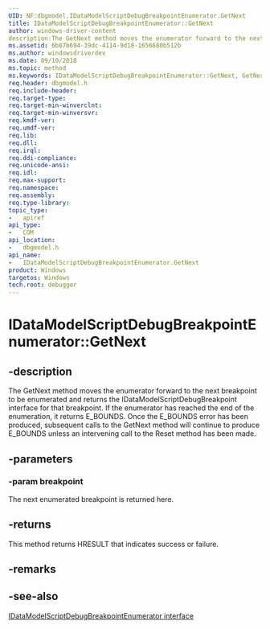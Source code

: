```yaml
---
UID: NF:dbgmodel.IDataModelScriptDebugBreakpointEnumerator.GetNext
title: IDataModelScriptDebugBreakpointEnumerator::GetNext
author: windows-driver-content
description:The GetNext method moves the enumerator forward to the next breakpoint to be enumerated and returns the IDataModelScriptDebugBreakpoint interface for that breakpoint.
ms.assetid: 6b07b694-39dc-4114-9d18-1656680b512b
ms.author: windowsdriverdev
ms.date: 09/10/2018
ms.topic: method
ms.keywords: IDataModelScriptDebugBreakpointEnumerator::GetNext, GetNext, IDataModelScriptDebugBreakpointEnumerator.GetNext, IDataModelScriptDebugBreakpointEnumerator::GetNext, IDataModelScriptDebugBreakpointEnumerator.GetNext
req.header: dbgmodel.h
req.include-header:
req.target-type:
req.target-min-winverclnt:
req.target-min-winversvr:
req.kmdf-ver:
req.umdf-ver:
req.lib:
req.dll:
req.irql: 
req.ddi-compliance:
req.unicode-ansi:
req.idl:
req.max-support:
req.namespace:
req.assembly:
req.type-library: 
topic_type: 
-	apiref
api_type: 
-	COM
api_location: 
-	dbgmodel.h
api_name: 
-	IDataModelScriptDebugBreakpointEnumerator.GetNext
product: Windows
targetos: Windows
tech.root: debugger
---
```


# IDataModelScriptDebugBreakpointEnumerator::GetNext


## -description

The GetNext method moves the enumerator forward to the next breakpoint to be enumerated and returns the IDataModelScriptDebugBreakpoint interface for that breakpoint. If the enumerator has reached the end of the enumeration, it returns E_BOUNDS. Once the E_BOUNDS error has been produced, subsequent calls to the GetNext method will continue to produce E_BOUNDS unless an intervening call to the Reset method has been made. 

## -parameters

### -param breakpoint
The next enumerated breakpoint is returned here.

## -returns
This method returns HRESULT that indicates success or failure.
## -remarks

## -see-also

[IDataModelScriptDebugBreakpointEnumerator interface](nn-dbgmodel-idatamodelscriptdebugbreakpointenumerator.md)
